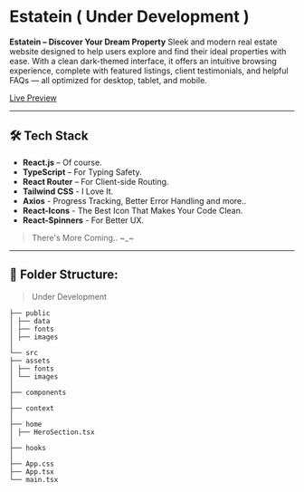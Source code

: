 # Estatein ( Under Development )

**Estatein – Discover Your Dream Property**
Sleek and modern real estate website designed to help users explore and find their ideal properties with ease. With a clean dark-themed interface, it offers an intuitive browsing experience, complete with featured listings, client testimonials, and helpful FAQs — all optimized for desktop, tablet, and mobile.

[Live Preview](https://estatein-ma.netlify.app/)

---

## 🛠 Tech Stack

- **React.js** – Of course.
- **TypeScript** – For Typing Safety.
- **React Router** – For Client-side Routing.
- **Tailwind CSS** - I Love It.
- **Axios** - Progress Tracking, Better Error Handling and more..
- **React-Icons** - The Best Icon That Makes Your Code Clean.
- **React-Spinners** - For Better UX.

> There's More Coming.. ~\_~

---

## 📁 Folder Structure:

> Under Development

```
├── public
│ ├── data
│ ├── fonts
│ ├── images
│
└── src
├── assets
│ ├── fonts
│ └── images
│
├── components
│
├── context
│
├── home
│ ├── HeroSection.tsx
│
├── hooks
│
├── App.css
├── App.tsx
└── main.tsx
```
